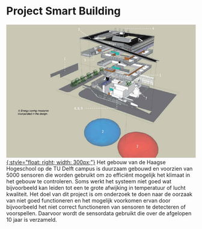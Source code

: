 # Project Smart Building

[![HHS gebouw Delft](smartbuilding.jpg){:style="float: right; width: 300px;"}](smartbuilding.jpg)
Het gebouw van de Haagse Hogeschool op de TU Delft campus is duurzaam gebouwd en voorzien van 5000 sensoren die worden gebruikt om zo efficiënt mogelijk het klimaat in het gebouw te controleren. Soms werkt het systeem niet goed wat bijvoorbeeld kan leiden tot een te grote afwijking in temperatuur of lucht kwaliteit. Het doel van dit project is om onderzoek te doen naar de oorzaak van niet goed functioneren en het mogelijk voorkomen ervan door bijvoorbeeld het niet correct functioneren van sensoren te detecteren of voorspellen. Daarvoor wordt de sensordata gebruikt die over de afgelopen 10 jaar is verzameld.

